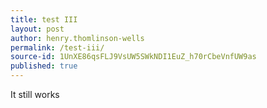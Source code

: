 ```yaml
---
title: test III
layout: post
author: henry.thomlinson-wells
permalink: /test-iii/
source-id: 1UnXE86qsFLJ9VsUW5SWkNDI1EuZ_h70rCbeVnfUW9as
published: true
---
```

It still works

